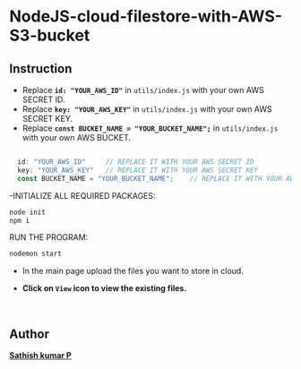 # NodeJS-cloud-filestore-with-AWS-S3-bucket

## Instruction


- Replace **`id: "YOUR_AWS_ID"`** in `utils/index.js` with your own AWS SECRET ID.
- Replace **`key: "YOUR_AWS_KEY"`** in `utils/index.js` with your own AWS SECRET KEY.
- Replace **`const BUCKET_NAME = "YOUR_BUCKET_NAME";`** in `utils/index.js` with your own AWS BUCKET.

```js

  id: "YOUR_AWS_ID"     // REPLACE IT WITH YOUR AWS SECRET ID
  key: "YOUR_AWS_KEY"   // REPLACE IT WITH YOUR AWS SECRET KEY
  const BUCKET_NAME = "YOUR_BUCKET_NAME";    // REPLACE IT WITH YOUR AWS BUCKET

```


-INITIALIZE ALL REQUIRED PACKAGES:

```bash
node init
npm i

```
RUN THE PROGRAM:

```bash
nodemon start 

```
- In the main page upload the files you want to store in cloud.

- **Click on `View` icon to view the existing files.**



<br>

## Author

**[Sathish kumar P](https://www.linkedin.com/in/sathishbeloved/)**



